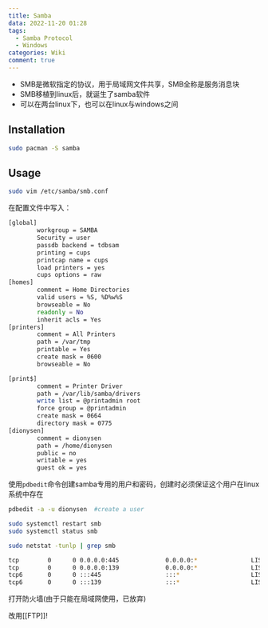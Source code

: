 ```yaml
---
title: Samba
data: 2022-11-20 01:28
tags: 
  - Samba Protocol
  - Windows
categories: Wiki
comment: true
---
```




- SMB是微软指定的协议，用于局域网文件共享，SMB全称是服务消息块
- SMB移植到linux后，就诞生了samba软件
- 可以在两台linux下，也可以在linux与windows之间

<!--more-->

## Installation

```bash
sudo pacman -S samba
```

## Usage

```bash
sudo vim /etc/samba/smb.conf
```

在配置文件中写入：

```bash
[global]
        workgroup = SAMBA
        Security = user
        passdb backend = tdbsam
        printing = cups
        printcap name = cups
        load printers = yes
        cups options = raw
[homes]
        comment = Home Directories
        valid users = %S, %D%w%S
        browseable = No
        readonly = No
        inherit acls = Yes
[printers]
        comment = All Printers
        path = /var/tmp
        printable = Yes
        create mask = 0600
        browseable = No

[print$]
        comment = Printer Driver
        path = /var/lib/samba/drivers
        write list = @printadmin root
        force group = @printadmin
        create mask = 0664
        directory mask = 0775
[dionysen]
        comment = dionysen
        path = /home/dionysen
        public = no
        writable = yes
        guest ok = yes
```

使用`pdbedit`命令创建samba专用的用户和密码，创建时必须保证这个用户在linux系统中存在

```bash
pdbedit -a -u dionysen  #create a user

sudo systemctl restart smb
sudo systemctl status smb

sudo netstat -tunlp | grep smb

tcp        0      0 0.0.0.0:445             0.0.0.0:*               LISTEN      189537/smbd
tcp        0      0 0.0.0.0:139             0.0.0.0:*               LISTEN      189537/smbd
tcp6       0      0 :::445                  :::*                    LISTEN      189537/smbd
tcp6       0      0 :::139                  :::*                    LISTEN      189537/smbd
```

打开防火墙(由于只能在局域网使用，已放弃)

改用[[FTP]]!
